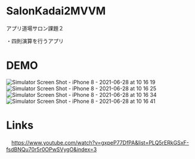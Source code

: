 # SalonKadai2MVVM

アプリ道場サロン課題２

・四則演算を行うアプリ

# DEMO

![Simulator Screen Shot - iPhone 8 - 2021-06-28 at 10 16 19](https://user-images.githubusercontent.com/72326299/123566478-c1e8fe00-d7fa-11eb-96bb-bcc23a105896.png)
![Simulator Screen Shot - iPhone 8 - 2021-06-28 at 10 16 25](https://user-images.githubusercontent.com/72326299/123566486-c6adb200-d7fa-11eb-83af-4919caf714c2.png)
![Simulator Screen Shot - iPhone 8 - 2021-06-28 at 10 16 34](https://user-images.githubusercontent.com/72326299/123566493-c9100c00-d7fa-11eb-9e48-69c55ffc2971.png)
![Simulator Screen Shot - iPhone 8 - 2021-06-28 at 10 16 41](https://user-images.githubusercontent.com/72326299/123566501-cb726600-d7fa-11eb-924e-4b26e7e98975.png)

# Links

　https://www.youtube.com/watch?v=gxpeP77DfPA&list=PLQ5rERkGSxF-fsdBNQu70r5r0OPwSVygO&index=3
